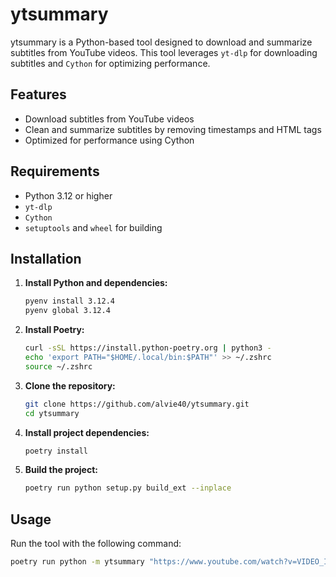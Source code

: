 # ytsummary

ytsummary is a Python-based tool designed to download and summarize subtitles from YouTube videos. This tool leverages `yt-dlp` for downloading subtitles and `Cython` for optimizing performance.

## Features

- Download subtitles from YouTube videos
- Clean and summarize subtitles by removing timestamps and HTML tags
- Optimized for performance using Cython

## Requirements

- Python 3.12 or higher
- `yt-dlp`
- `Cython`
- `setuptools` and `wheel` for building

## Installation

1. **Install Python and dependencies:**

    ```sh
    pyenv install 3.12.4
    pyenv global 3.12.4
    ```

2. **Install Poetry:**

    ```sh
    curl -sSL https://install.python-poetry.org | python3 -
    echo 'export PATH="$HOME/.local/bin:$PATH"' >> ~/.zshrc
    source ~/.zshrc
    ```

3. **Clone the repository:**

    ```sh
    git clone https://github.com/alvie40/ytsummary.git
    cd ytsummary
    ```

4. **Install project dependencies:**

    ```sh
    poetry install
    ```

5. **Build the project:**

    ```sh
    poetry run python setup.py build_ext --inplace
    ```

## Usage

Run the tool with the following command:

```sh
poetry run python -m ytsummary "https://www.youtube.com/watch?v=VIDEO_ID"
